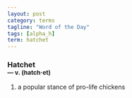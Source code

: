 ```yaml
---
layout: post
category: terms
tagline: "Word of the Day"
tags: [alpha_h]
term: hatchet
---
```


<h3>Hatchet<br/> <small>&mdash; v. (hatch<span>&middot;</span>et)</small></h3>
<p><ol><li>a popular stance of pro-life chickens</li>
</ol></p>
